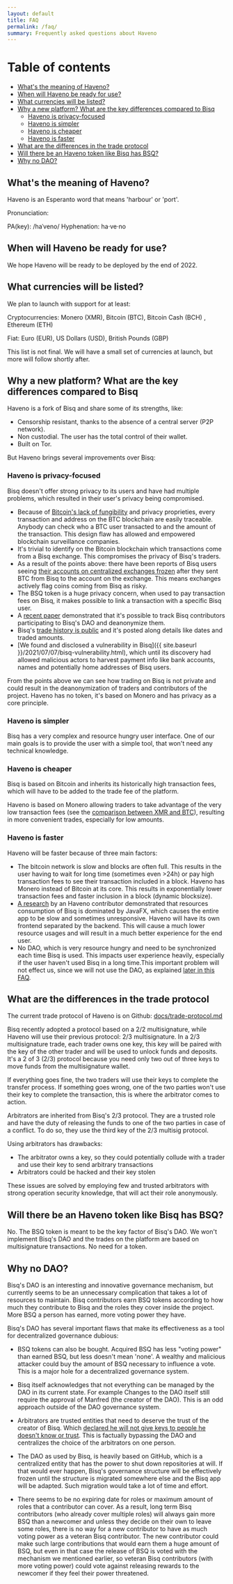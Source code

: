```yaml
---
layout: default
title: FAQ
permalink: /faq/
summary: Frequently asked questions about Haveno
---
```


# Table of contents

- [What's the meaning of Haveno?](#whats-the-meaning-of-haveno)
- [When will Haveno be ready for use?](#when-will-haveno-be-ready-for-use)
- [What currencies will be listed?](#what-currencies-will-be-listed)
- [Why a new platform? What are the key differences compared to Bisq](#why-a-new-platform-what-are-the-key-differences-compared-to-bisq)
  - [Haveno is privacy-focused](#haveno-is-privacy-focused)
  - [Haveno is simpler](#haveno-is-simpler)
  - [Haveno is cheaper](#haveno-is-cheaper)
  - [Haveno is faster](#haveno-is-faster)
- [What are the differences in the trade protocol](#what-are-the-differences-in-the-trade-protocol)
- [Will there be an Haveno token like Bisq has BSQ?](#will-there-be-an-haveno-token-like-bisq-has-bsq)
- [Why no DAO?](#why-no-dao)

## What's the meaning of Haveno?

Haveno is an Esperanto word that means 'harbour' or 'port'.

Pronunciation:

PA(key): /haˈveno/
Hyphenation: ha‧ve‧no

## When will Haveno be ready for use?

We hope Haveno will be ready to be deployed by the end of 2022.

## What currencies will be listed?

We plan to launch with support for at least:

Cryptocurrencies:  Monero (XMR), Bitcoin (BTC), Bitcoin Cash (BCH) , Ethereum (ETH)

Fiat: Euro (EUR), US Dollars (USD), British Pounds (GBP)

This list is not final. We will have a small set of currencies at launch, but more will follow shortly after.

## Why a new platform? What are the key differences compared to Bisq

Haveno is a fork of Bisq and share some of its strengths, like:

- Censorship resistant, thanks to the absence of a central server (P2P network).
- Non custodial. The user has the total control of their wallet.
- Built on Tor.

But Haveno brings several improvements over Bisq:

### Haveno is privacy-focused

Bisq doesn't offer strong privacy to its users and have had multiple problems, which resulted in their user's privacy being compromised.

- Because of [Bitcoin's lack of fungibility](https://blog.sethforprivacy.com/posts/fungibility-graveyard/) and privacy proprieties, every transaction and address on the BTC blockchain are easily traceable. Anybody can check who a BTC user transacted to and the amount of the transaction. This design flaw has allowed and empowered blockchain surveillance companies.
- It's trivial to identify on the Bitcoin blockchain which transactions come from a Bisq exchange. This compromises the privacy of Bisq's traders.
- As a result of the points above: there have been reports of Bisq users seeing [their accounts on centralized exchanges frozen](https://bisq.community/t/dirty-btc-coins-on-the-xmr-market/7798) after they sent BTC from Bisq to the account on the exchange. This means exchanges actively flag coins coming from Bisq as risky.
- The BSQ token is a huge privacy concern, when used to pay transaction fees on Bisq, it makes possible to link a transaction with a specific Bisq user.
- A [recent paper](https://arxiv.org/pdf/2007.07048.pdf) demonstrated that it's possible to track Bisq contributors participating to Bisq's DAO and deanonymize them.
- Bisq's [trade history is public](https://bisq.network/markets/) and it's posted along details like dates and traded amounts.
- [We found and disclosed a vulnerability in Bisq]({{ site.baseurl }}/2021/07/07/bisq-vulnerability.html), which until its discovery had allowed malicious actors to harvest payment info like bank accounts, names and potentially home addresses of Bisq users.

From the points above we can see how trading on Bisq is not private and could result in the deanonymization of traders and contributors of the project. Haveno has no token, it's based on Monero and has privacy as a core principle.

### Haveno is simpler

Bisq has a very complex and resource hungry user interface. One of our main goals is to provide the user with a simple tool, that won't need any technical knowledge.

### Haveno is cheaper

Bisq is based on Bitcoin and inherits its historically high transaction fees, which will have to be added to the trade fee of the platform.

Haveno is based on Monero allowing traders to take advantage of the very low transaction fees (see the [comparison between XMR and BTC](https://bitinfocharts.com/comparison/transactionfees-btc-xmr.html#1y)), resulting in more convenient trades, especially for low amounts.

### Haveno is faster

Haveno will be faster because of three main factors:

- The bitcoin network is slow and blocks are often full. This results in the user having to wait for long time (sometimes even >24h) or pay high transaction fees to see their transaction included in a block. Haveno has Monero instead of Bitcoin at its core. This results in exponentially lower transaction fees and faster inclusion in a block (dynamic blocksize).
- [A research](https://github.com/haveno-dex/haveno-meta/blob/master/haveno-performance-report.md) by an Haveno contributor demonstrated that resources consumption of Bisq is dominated by JavaFX, which causes the entire app to be slow and sometimes unresponsive. Haveno will have its own frontend separated by the backend. This will cause a much lower resource usages and will result in a much better experience for the end user.
- No DAO, which is very resource hungry and need to be synchronized each time Bisq is used. This impacts user experience heavily, especially if the user haven't used Bisq in a long time.This important problem will not effect us, since we will not use the DAO, as explained [later in this FAQ](#why-no-dao).

## What are the differences in the trade protocol

The current trade protocol of Haveno is on Github: [docs/trade-protocol.md](https://github.com/haveno-dex/haveno/blob/master/docs/trade_protocol/trade-protocol.md)

Bisq recently adopted a protocol based on a 2/2 multisignature, while Haveno will use their previous protocol: 2/3 multisignature. In a 2/3 multisignature trade, each trader owns one key, this key will be paired with the key of the other trader and will be used to unlock funds and deposits. It's a 2 of 3 (2/3) protocol because you need only two out of three keys to move funds from the multisignature wallet.

If everything goes fine, the two traders will use their keys to complete the transfer process. If something goes wrong, one of the two parties won't use their key to complete the transaction, this is where the arbitrator comes to action.

Arbitrators are inherited from Bisq's 2/3 protocol. They are a trusted role and have the duty of releasing the funds to one of the two parties in case of a conflict. To do so, they use the third key of the 2/3 multisig protocol.

Using arbitrators has drawbacks:

- The arbitrator owns a key, so they could potentially collude with a trader and use their key to send arbitrary transactions
- Arbitrators could be hacked and their key stolen

These issues are solved by employing few and trusted arbitrators with strong operation security knowledge, that will act their role anonymously.

## Will there be an Haveno token like Bisq has BSQ?

No. The BSQ token is meant to be the key factor of Bisq's DAO. We won't implement Bisq's DAO and the trades on the platform are based on multisignature transactions. No need for a token.

## Why no DAO?

Bisq's DAO is an interesting and innovative governance mechanism, but currently seems to be an unnecessary complication that takes a lot of resources to maintain. Bisq contributors earn BSQ tokens according to how much they contribute to Bisq and the roles they cover inside the project. More BSQ a person has earned, more voting power they have.

Bisq's DAO has several important flaws that make its effectiveness as a tool for decentralized governance dubious:

- BSQ tokens can also be bought. Acquired BSQ has less "voting power" than earned BSQ, but less doesn't mean 'none'. A wealthy and malicious attacker could buy the amount of BSQ necessary to influence a vote. This is a major hole for a decentralized governance system.

- Bisq itself acknowledges that not everything can be managed by the DAO in its current state. For example Changes to the DAO itself still require the approval of Manfred (the creator of the DAO). This is an odd approach outside of the DAO governance system.

- Arbitrators are trusted entities that need to deserve the trust of the creator of Bisq. Which [declared he will not give keys to people he doesn't know or trust](https://github.com/bisq-network/proposals/issues/52#issuecomment-433489213). This is factually bypassing the DAO and centralizes the choice of the arbitrators on one person.

- The DAO as used by Bisq, is heavily based on GitHub, which is a centralized entity that has the power to shut down repositories at will. If that would ever happen, Bisq's governance structure will be effectively frozen until the structure is migrated somewhere else and the Bisq app will be adapted. Such migration would take a lot of time and effort.

- There seems to be no expiring date for roles or maximum amount of roles that a contributor can cover. As a result, long term Bisq contributors (who already cover multiple roles) will always gain more BSQ than a newcomer and unless they decide on their own to leave some roles, there is no way for a new contributor to have as much voting power as a veteran Bisq contributor. The new contributor could make such large contributions that would earn them a huge amount of BSQ, but even in that case the release of BSQ is voted with the mechanism we mentioned earlier, so veteran Bisq contributors (with more voting power) could vote against releasing rewards to the newcomer if they feel their power threatened.

